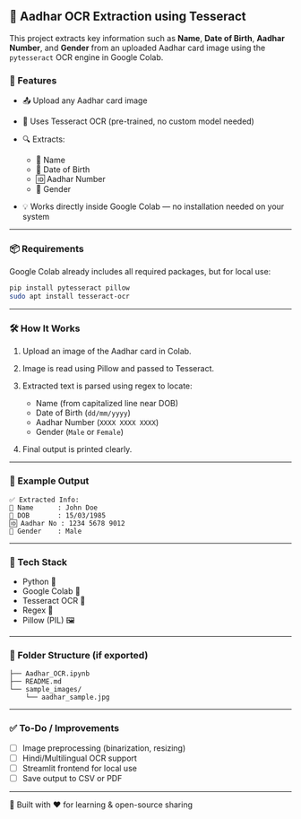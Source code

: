 
## 📄 Aadhar OCR Extraction using Tesseract

This project extracts key information such as **Name**, **Date of Birth**, **Aadhar Number**, and **Gender** from an uploaded Aadhar card image using the `pytesseract` OCR engine in Google Colab.

### 🚀 Features

* 📤 Upload any Aadhar card image
* 🧠 Uses Tesseract OCR (pre-trained, no custom model needed)
* 🔍 Extracts:

  * 👤 Name
  * 🎂 Date of Birth
  * 🆔 Aadhar Number
  * 🚻 Gender
* 💡 Works directly inside Google Colab — no installation needed on your system

---

### 📦 Requirements

Google Colab already includes all required packages, but for local use:

```bash
pip install pytesseract pillow
sudo apt install tesseract-ocr
```

---

### 🛠️ How It Works

1. Upload an image of the Aadhar card in Colab.
2. Image is read using Pillow and passed to Tesseract.
3. Extracted text is parsed using regex to locate:

   * Name (from capitalized line near DOB)
   * Date of Birth (`dd/mm/yyyy`)
   * Aadhar Number (`XXXX XXXX XXXX`)
   * Gender (`Male` or `Female`)
4. Final output is printed clearly.

---

### 🔁 Example Output

```text
✅ Extracted Info:
👤 Name      : John Doe
🎂 DOB       : 15/03/1985
🆔 Aadhar No : 1234 5678 9012
🚻 Gender    : Male
```

---

### 🧠 Tech Stack

* Python 🐍
* Google Colab 📓
* Tesseract OCR 🔎
* Regex 🧵
* Pillow (PIL) 🖼️

---

### 📁 Folder Structure (if exported)

```
├── Aadhar_OCR.ipynb
├── README.md
└── sample_images/
    └── aadhar_sample.jpg
```

---

### ✅ To-Do / Improvements

* [ ] Image preprocessing (binarization, resizing)
* [ ] Hindi/Multilingual OCR support
* [ ] Streamlit frontend for local use
* [ ] Save output to CSV or PDF

---

💬 Built with ❤️ for learning & open-source sharing

